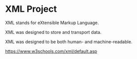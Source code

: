 # XML Project

XML stands for eXtensible Markup Language.

XML was designed to store and transport data.

XML was designed to be both human- and machine-readable.

https://www.w3schools.com/xml/default.asp